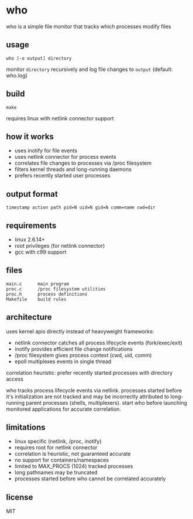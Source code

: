 # who

who is a simple file monitor that tracks which processes modify files

## usage

	who [-o output] directory

monitor `directory` recursively and log file changes to `output` (default: who.log)

## build

	make

requires linux with netlink connector support

## how it works

- uses inotify for file events
- uses netlink connector for process events  
- correlates file changes to processes via /proc filesystem
- filters kernel threads and long-running daemons
- prefers recently started user processes

## output format

	timestamp action path pid=N uid=N gid=N comm=name cwd=dir

## requirements

- linux 2.6.14+
- root privileges (for netlink connector)
- gcc with c99 support

## files

	main.c	    main program
	proc.c		/proc filesystem utilities
	proc.h		process definitions
	Makefile	build rules

## architecture

uses kernel apis directly instead of heavyweight frameworks:

- netlink connector catches all process lifecycle events (fork/exec/exit)
- inotify provides efficient file change notifications
- /proc filesystem gives process context (cwd, uid, comm)
- epoll multiplexes events in single thread

correlation heuristic: prefer recently started processes with directory access

who tracks process lifecycle events via netlink. processes started before
it's initialization are not tracked and may be incorrectly attributed to
long-running parent processes (shells, multiplexers). start who before
launching monitored applications for accurate correlation.

## limitations

- linux specific (netlink, /proc, inotify)
- requires root for netlink connector
- correlation is heuristic, not guaranteed accurate
- no support for containers/namespaces
- limited to MAX_PROCS (1024) tracked processes
- long pathnames may be truncated
- processes started before who cannot be correlated accurately

## license

MIT
